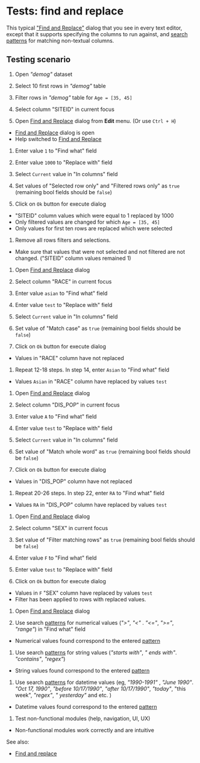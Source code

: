 <!-- TITLE: Tests: Find and replace -->
<!-- SUBTITLE: -->

# Tests: find and replace

This typical ["Find and Replace"](find-and-replace-test.md) dialog that you see in every text editor, except that it
supports specifying the columns to run against, and [search patterns](../explore/search-filter-select/data-search-patterns.md) for matching non-textual columns.

## Testing scenario

1. Open *"demog"* dataset

1. Select 10 first rows in *"demog"* table

1. Filter rows in *"demog"* table for ```Age = [35, 45]```

1. Select column "SITEID" in current focus

1. Open [Find and Replace](find-and-replace-test.md) dialog from **Edit** menu. (Or use ```Ctrl + H```)

* [Find and Replace](find-and-replace-test.md) dialog is open
* Help switched to [Find and Replace](find-and-replace-test.md)

1. Enter value ```1``` to "Find what" field

1. Enter value ```1000``` to "Replace with" field

1. Select ```Current``` value in "In columns" field

1. Set values of "Selected row only" and "Filtered rows only" as ```true``` (remaining bool fields should
   be ```false```)

1. Click on ```Ok``` button for execute dialog

* "SITEID" column values which were equal to 1 replaced by 1000
* Only filtered values ​​are changed for which ```Age = [35, 45]```
* Only values ​​for first ten rows are replaced which were selected

1. Remove all rows filters and selections.

* Make sure that values ​​that were not selected and not filtered are not changed. ("SITEID"
  column values remained 1)

1. Open [Find and Replace](find-and-replace-test.md) dialog

1. Select column "RACE" in current focus

1. Enter value ```asian``` to "Find what" field

1. Enter value ```test``` to "Replace with" field

1. Select ```Current``` value in "In columns" field

1. Set value of "Match case" as ```true``` (remaining bool fields should be ```false```)

1. Click on ```Ok``` button for execute dialog

* Values ​​in "RACE" column have not replaced

1. Repeat 12-18 steps. In step 14, enter ```Asian``` to "Find what" field

* Values ```Asian``` ​​in "RACE" column have replaced by values ```test```

1. Open [Find and Replace](find-and-replace-test.md) dialog

1. Select column "DIS_POP" in current focus

1. Enter value ```A``` to "Find what" field

1. Enter value ```test``` to "Replace with" field

1. Select ```Current``` value in "In columns" field

1. Set value of "Match whole word" as ```true``` (remaining bool fields should be ```false```)

1. Click on ```Ok``` button for execute dialog

* Values ​​in "DIS_POP" column have not replaced

1. Repeat 20-26 steps. In step 22, enter ```RA``` to "Find what" field

* Values ```RA``` ​​in "DIS_POP" column have replaced by values ```test```

1. Open [Find and Replace](find-and-replace-test.md) dialog

1. Select column "SEX" in current focus

1. Set value of "Filter matching rows" as ```true``` (remaining bool fields should be ```false```)

1. Enter value ```F``` to "Find what" field

1. Enter value ```test``` to "Replace with" field

1. Click on ```Ok``` button for execute dialog

* Values ​​in ```F```  "SEX" column have replaced by values ```test```
* Filter has been applied to rows with replaced values.

1. Open [Find and Replace](find-and-replace-test.md) dialog

1. Use search [patterns](../explore/data-search-patterns.md)  for numerical values (*">"*, *"<"*
   . *"<="*, *">="*, *"range"*) in "Find what" field

* Numerical values ​​found correspond to the entered [pattern](../explore/data-search-patterns.md)

1. Use search [patterns](../explore/data-search-patterns.md)  for string values (*"starts with"*, *"
   ends with"*. *"contains"*, *"regex"*)

* String values ​​found correspond to the entered [pattern](../explore/data-search-patterns.md)

1. Use search [patterns](../explore/data-search-patterns.md)  for datetime values (eg, *"1990-1991"*
   , *"June 1990"*. *"Oct 17, 1990"*, *"before 10/17/1990"*, *"after 10/17/1990"*, *"today"*, "this week", *"regex"*, *"
   yesterday"* and etc. )

* Datetime values ​​found correspond to the entered [pattern](../explore/data-search-patterns.md)

1. Test non-functional modules (help, navigation, UI, UX)

* Non-functional modules work correctly and are intuitive

See also:

* [Find and replace](find-and-replace.md)
